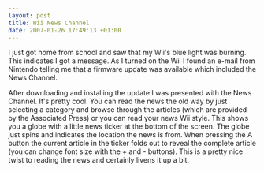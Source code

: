 ```yaml
--- 
layout: post
title: Wii News Channel
date: 2007-01-26 17:49:13 +01:00
---
```


I just got home from school and saw that my Wii's blue light was burning. This indicates I got a message. As I turned on the Wii I found an e-mail from Nintendo telling me that a firmware update was available which included the News Channel.

After downloading and installing the update I was presented with the News Channel. It's pretty cool. You can read the news the old way by just selecting a category and browse through the articles (which are provided by the Associated Press) or you can read your news Wii style. This shows you a globe with a little news ticker at the bottom of the screen. The globe just spins and indicates the location the news is from. When pressing the A button the current article in the ticker folds out to reveal the complete article (you can change font size with the + and - buttons). This is a pretty nice twist to reading the news and certainly livens it up a bit.

